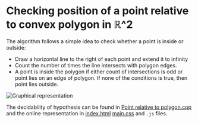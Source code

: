 # Checking position of a point relative to convex polygon in ℝ^2

The algorithm follows a simple idea to check whether a point is inside or outside:
  - Draw a horizontal line to the right of each point and extend it to infinity
  - Count the number of times the line intersects with polygon edges.
  - A point is inside the polygon if either count of intersections is odd or point lies on an edge of polygon.  If none of the conditions is true, then point lies outside.

![Graphical representation](https://media.geeksforgeeks.org/wp-content/uploads/polygon1.png)

The decidability of hypothesis can be found in [Point relative to polygon.cpp](https://github.com/Cincaa/Checking-position-of-a-point-relative-to-convex-polygon/blob/master/Point%20relative%20to%20polygon.cpp) and the online representation in [index.html](https://github.com/Cincaa/Checking-position-of-a-point-relative-to-convex-polygon/blob/master/index.html) [main.css](https://github.com/Cincaa/Checking-position-of-a-point-relative-to-convex-polygon/blob/master/main.css) and `.js` files.

